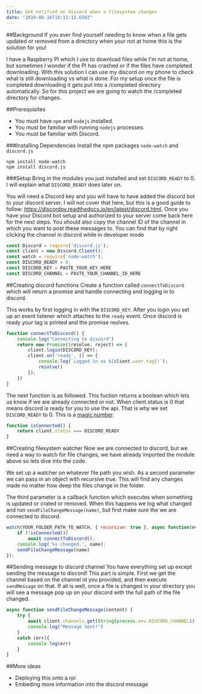 ```yaml
---
title: Get notified on discord when a filesystem changes
date: "2019-08-16T18:13:13.650Z"
---
```


##Background
If you ever find yourself needing to know when a file gets updated or removed from a directory when your not at home this is the solution for you!

I have a Raspberry PI which I use to download files while I'm not at home, but sometimes I wonder if the PI has crashed or if the files have completed downloading. With this solution I can use my discord on my phone to check what is still downloading vs what is done. For my setup once the file is completed downloading it gets put into a /completed directory automatically. So for this project we are going to watch the /completed directory for changes.

##Prerequisites
- You must have `npm` and `nodejs` installed.
- You must be familiar with running `nodejs` processes. 
- You must be familiar with Discord.


###Installing Dependencies
Install the npm packages `node-watch` and `discord.js`

```terminal
npm install node-watch 
npm install discord.js

```

###Setup
Bring in the modules you just installed and set `DISCORD_READY` to 0. I will explain what `DISCORD_READY` does later on.

You will need a Discord key and you will have to have added the discord bot to your discord server. I will not cover that here, but this is a good guide to follow: https://discordpy.readthedocs.io/en/latest/discord.html.
Once you have your Discord bot setup and authorized to your server come back here for the next steps. 
You should also copy the channel ID of the channel in which you want to post these messages to. You can find that by right clicking the channel in discord while in developer mode

```javascript
const Discord = require('discord.js');
const client = new Discord.Client();
const watch = require('node-watch');
const DISCORD_READY = 0;
const DISCORD_KEY = PASTE_YOUR_KEY_HERE
const DISCORD_CHANNEL = PASTE_YOUR_CHANNEL_ID_HERE
```
##Creating discord functions
Create a function called `connectToDiscord` which will return a promise and handle connecting and logging in to discord. 

This works by first logging in with the `DISCORD_KEY`. After you login you set up an event listener which attaches to the `ready` event. Once discord is ready your tag is printed and the promise reolves.
```javascript
function connectToDiscord() {
    console.log("Connecting to discord")
    return new Promise((resolve, reject) => {
        client.login(DISCORD_KEY);
        client.on('ready', () => {
            console.log(`Logged in as ${client.user.tag}!`);
            resolve()
        });
    })
}
```

The next function is as followed. This fuction returns a boolean which lets us know if we are already connected or not. When client.status is 0 that means discord is ready for you to use the api. That is why we set `DISCORD_READY` to 0. This is a [magic number](https://en.wikipedia.org/wiki/Magic_number_(programming)).
```javascript
function isConnected() {
    return client.status === DISCORD_READY
}
```

##Creating filesystem watcher
Now we are connected to discord, but we need a way to watch for file changes, we have already imported the module above so lets dive into the code.

We set up a watcher on whatever file path you wish. As a second parameter we can pass in an object with recursive true. This will find any changes made no matter how deep the files change in the folder. 

The third parameter is a callback function which executes when something is updated or crated or removed. When this happens we log what changed and run `sendFileChangeMessage(name)`, but first make sure the we are connected to discord.

```javascript
watch(YOUR_FOLDER_PATH_TO_WATCH, { recursive: true }, async function(evt, name) {
    if (!isConnected()) 
        await connectToDiscord();
    console.log('%s changed.', name);
    sendFileChangeMessage(name)
});
```
##Sending message to discord channel
You have everything set up except sending the message to discord!
This part is simple. First we get the channel based on the channel id you provided, and then execute `sendMessage` on that. If all is well, once a file is changed in your directory you will see a message pop up on your discord with the full path of the file changed.
```javascript
async function sendFileChangeMessage(content) {
    try {
        await client.channels.get(String(process.env.DISCORD_CHANNEL)).sendMessage(content)
        console.log("Message Sent!")
    }
    catch (err){
        console.log(err)
    }
}
```

##More ideas
- Deploying this onto a rpi
- Embeding more information into the discord message